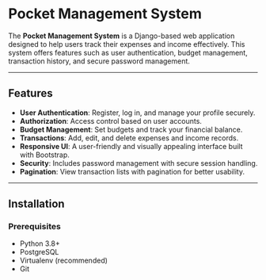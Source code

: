 # Pocket Management System

The **Pocket Management System** is a Django-based web application designed to help users track their expenses and income effectively. This system offers features such as user authentication, budget management, transaction history, and secure password management.

---

## Features

- **User Authentication**: Register, log in, and manage your profile securely.
- **Authorization**: Access control based on user accounts.
- **Budget Management**: Set budgets and track your financial balance.
- **Transactions**: Add, edit, and delete expenses and income records.
- **Responsive UI**: A user-friendly and visually appealing interface built with Bootstrap.
- **Security**: Includes password management with secure session handling.
- **Pagination**: View transaction lists with pagination for better usability.

---

## Installation

### Prerequisites
- Python 3.8+
- PostgreSQL
- Virtualenv (recommended)
- Git
